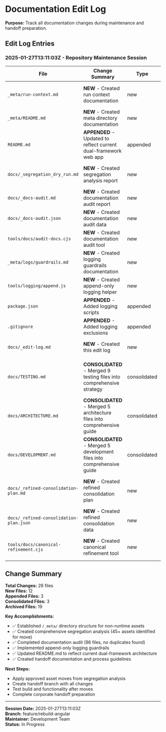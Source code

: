# Documentation Edit Log

**Purpose:** Track all documentation changes during maintenance and handoff preparation.

## Edit Log Entries

### 2025-01-27T13:11:03Z - Repository Maintenance Session

| File                                    | Change Summary                                                          | Type         | Reason                                                              |
| --------------------------------------- | ----------------------------------------------------------------------- | ------------ | ------------------------------------------------------------------- |
| `_meta/run-context.md`                  | **NEW** - Created run context documentation                             | new          | Establish context for Bishop session                                |
| `_meta/README.md`                       | **NEW** - Created meta directory documentation                          | new          | Document non-runtime asset structure                                |
| `README.md`                             | **APPENDED** - Updated to reflect current dual-framework web app        | appended     | Correct outdated Python/Excel references                            |
| `docs/_segregation_dry_run.md`          | **NEW** - Created segregation analysis report                           | new          | Identify non-runtime assets for segregation                         |
| `docs/_docs-audit.md`                   | **NEW** - Created documentation audit report                            | new          | Analyze documentation for duplicates                                |
| `docs/_docs-audit.json`                 | **NEW** - Created documentation audit data                              | new          | Machine-readable audit results                                      |
| `tools/docs/audit-docs.cjs`             | **NEW** - Created documentation audit tool                              | new          | Automated documentation analysis                                    |
| `_meta/logs/guardrails.md`              | **NEW** - Created logging guardrails documentation                      | new          | Establish append-only logging policy                                |
| `tools/logging/append.js`               | **NEW** - Created append-only logging helper                            | new          | Consistent logging infrastructure                                   |
| `package.json`                          | **APPENDED** - Added logging scripts                                    | appended     | Enable logging commands                                             |
| `.gitignore`                            | **APPENDED** - Added logging exclusions                                 | appended     | Exclude logs from git                                               |
| `docs/_edit-log.md`                     | **NEW** - Created this edit log                                         | new          | Track documentation changes                                         |
| `docs/TESTING.md`                       | **CONSOLIDATED** - Merged 9 testing files into comprehensive strategy   | consolidated | Create single canonical testing document for corporate handoff      |
| `docs/ARCHITECTURE.md`                  | **CONSOLIDATED** - Merged 5 architecture files into comprehensive guide | consolidated | Create single canonical architecture document for corporate handoff |
| `docs/DEVELOPMENT.md`                   | **CONSOLIDATED** - Merged 5 development files into comprehensive guide  | consolidated | Create single canonical development document for corporate handoff  |
| `docs/_refined-consolidation-plan.md`   | **NEW** - Created refined consolidation plan                            | new          | Separate app-focused vs repo/meta-focused content                   |
| `docs/_refined-consolidation-plan.json` | **NEW** - Created refined consolidation data                            | new          | Machine-readable consolidation plan                                 |
| `tools/docs/canonical-refinement.cjs`   | **NEW** - Created canonical refinement tool                             | new          | Analyze and refine canonical file selection                         |

## Change Summary

**Total Changes:** 26 files  
**New Files:** 12  
**Appended Files:** 3  
**Consolidated Files:** 3  
**Archived Files:** 19

**Key Accomplishments:**

- ✅ Established `/_meta/` directory structure for non-runtime assets
- ✅ Created comprehensive segregation analysis (45+ assets identified for move)
- ✅ Completed documentation audit (86 files, no duplicates found)
- ✅ Implemented append-only logging guardrails
- ✅ Updated README.md to reflect current dual-framework architecture
- ✅ Created handoff documentation and process guidelines

**Next Steps:**

- Apply approved asset moves from segregation analysis
- Create handoff branch with all changes
- Test build and functionality after moves
- Complete corporate handoff preparation

---

**Session Date:** 2025-01-27T13:11:03Z  
**Branch:** feature/rebuild-angular  
**Maintainer:** Development Team  
**Status:** In Progress
